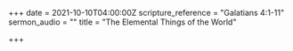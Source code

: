 +++
date = 2021-10-10T04:00:00Z
scripture_reference = "Galatians 4:1-11"
sermon_audio = ""
title = "The Elemental Things of the World"

+++
